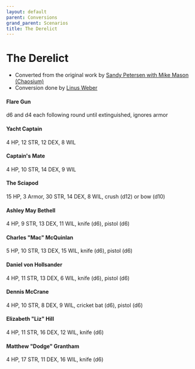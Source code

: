 ```yaml
---
layout: default
parent: Conversions
grand_parent: Scenarios
title: The Derelict
---
```


# The Derelict
- Converted from the original work by [Sandy Petersen with Mike Mason (Chaosium)](https://chaosium.itch.io/the-derelict)
- Conversion done by [Linus Weber](https://linuz.itch.io)

#### Flare Gun
d6 and d4 each following round until extinguished, ignores armor

#### Yacht Captain
4 HP, 12 STR, 12 DEX, 8 WIL

#### Captain's Mate
4 HP, 10 STR, 14 DEX, 9 WIL

#### The Sciapod
15 HP, 3 Armor, 30 STR, 14 DEX, 8 WIL, crush (d12) or bow (d10)

#### Ashley May Bethell
4 HP, 9 STR, 13 DEX, 11 WIL, knife (d6), pistol (d6)

#### Charles "Mac" McQuinlan
5 HP, 10 STR, 13 DEX, 15 WIL, knife (d6), pistol (d6)

#### Daniel von Hollsander
4 HP, 11 STR, 13 DEX, 6 WIL, knife (d6), pistol (d6)

#### Dennis McCrane
4 HP, 10 STR, 8 DEX, 9 WIL, cricket bat (d6), pistol (d6)

#### Elizabeth "Liz" Hill
4 HP, 11 STR, 16 DEX, 12 WIL, knife (d6)

#### Matthew "Dodge" Grantham
4 HP, 17 STR, 11 DEX, 16 WIL, knife (d6)
